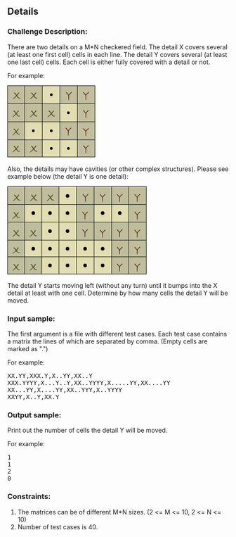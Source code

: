 <h2>Details</h2>

<h3>Challenge Description:</h3>

<p>
    There are two details on a M*N checkered field. The detail X covers several (at least one first cell) cells in each line.
    The detail Y covers several (at least one last cell) cells. Each cell is either fully covered with a detail or not.
</p>

<p>For example:</p>

<p>
    <img src="assets/fig-1.png" alt="Figure 1">
</p>

<p>
    Also, the details may have cavities (or other complex structures). Please see example below (the detail Y is one detail):
</p>

<p>
  <img src="assets/fig-2.png" alt="Figure 2">
</p>

<p>
    The detail Y starts moving left (without any turn) until it bumps into the X detail at least with one cell.
    Determine by how many cells the detail Y will be moved.
</p>

<h3>Input sample:</h3>

<p>
    The first argument is a file with different test cases. Each test case contains a matrix the lines of which are
    separated by comma. (Empty cells are marked as &quot;.&quot;)
</p>

<p>For example:</p>

<pre class="description-input-output">XX.YY,XXX.Y,X..YY,XX..Y
XXX.YYYY,X...Y..Y,XX..YYYY,X.....YY,XX....YY
XX...YY,X....YY,XX..YYY,X..YYYY
XXYY,X..Y,XX.Y</pre>

<h3>Output sample:</h3>

<p>Print out the number of cells the detail Y will be moved.</p>

<p>For example:</p>

<pre class="description-input-output">1
1
2
0</pre>

<h3>Constraints:</h3>

<ol>
<li>The matrices can be of different M*N sizes. (2 &lt;= M &lt;= 10, 2 &lt;= N &lt;= 10)</li>
<li>Number of test cases is 40.</li>
</ol>

